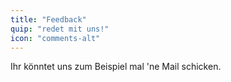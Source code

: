 ```yaml
---
title: "Feedback"
quip: "redet mit uns!"
icon: "comments-alt"
---
```

Ihr könntet uns zum Beispiel mal 'ne Mail schicken.